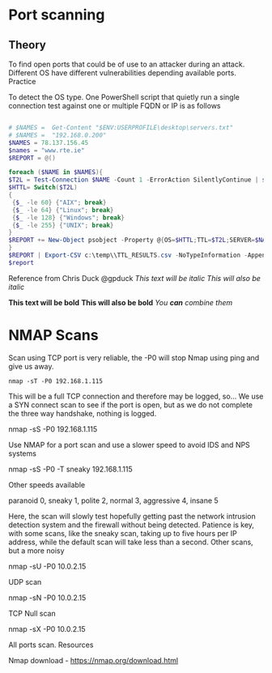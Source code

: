 # Port scanning
## Theory

To find open ports that could be of use to an attacker during an attack. 
Different OS have different vulnerabilities depending available ports.
Practice

To detect the OS type.
One PowerShell script that quietly run a single connection test against one or multiple FQDN or IP is as follows

```PowerShell

# $NAMES =  Get-Content "$ENV:USERPROFILE\desktop\servers.txt"
# $NAMES =  "192.168.0.200"
$NAMES = 78.137.156.45
$names = "www.rte.ie"
$REPORT = @()

foreach ($NAME in $NAMES){
$T2L = Test-Connection $NAME -Count 1 -ErrorAction SilentlyContinue | select -exp ResponseTimeToLive
$HTTL= Switch($T2L)
{
 {$_ -le 60} {"AIX"; break}
 {$_ -le 64} {"Linux"; break}
 {$_ -le 128} {"Windows"; break}
 {$_ -le 255} {"UNIX"; break}
} 
$REPORT += New-Object psobject -Property @{OS=$HTTL;TTL=$T2L;SERVER=$NAME}
} 
$REPORT | Export-CSV c:\temp\\TTL_RESULTS.csv -NoTypeInformation -Append
$report 

```
Reference from Chris Duck @gpduck 
*This text will be italic*
_This will also be italic_

**This text will be bold**
__This will also be bold__
_You **can** combine them_

# NMAP Scans
Scan using TCP port is very reliable, the -P0 will stop Nmap using ping and give us away.
```
nmap -sT -P0 192.168.1.115
```
This will be a full TCP connection and therefore may be logged, so…
We use a SYN connect scan to see if the port is open, but as we do not complete the three way handshake, nothing is logged.

nmap -sS -P0 192.168.1.115

Use NMAP for a port scan and use a slower speed to avoid IDS and NPS systems

nmap -sS -P0 -T sneaky 192.168.1.115

Other speeds available

paranoid 0, sneaky 1, polite 2, normal 3, aggressive 4, insane 5

Here, the scan will slowly test hopefully getting past the network intrusion detection system and the firewall without being detected. Patience is key, with some scans, like the sneaky scan, taking up to five hours per IP address, while the default scan will take less than a second.
Other scans, but a more noisy

nmap -sU -P0 10.0.2.15

UDP scan

nmap -sN -P0 10.0.2.15

TCP Null scan

nmap -sX -P0 10.0.2.15

All ports scan.
Resources

Nmap download - https://nmap.org/download.html

